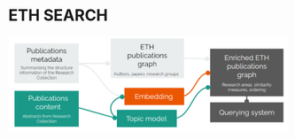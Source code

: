 # ETH SEARCH

![alt text](https://github.com/GiuliaLanzillotta/ETH_SEARCH/blob/main/ETH_search_overview.png)
